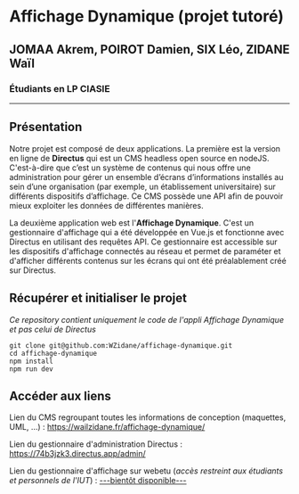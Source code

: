 # Affichage Dynamique (projet tutoré)

## JOMAA Akrem, POIROT Damien, SIX Léo, ZIDANE Waïl
### Étudiants en LP CIASIE

---

## Présentation 

Notre projet est composé de deux applications. La première est la version en ligne de **Directus** qui est un CMS headless open source en nodeJS. C'est-à-dire que c’est un système de contenus qui nous offre une administration pour gérer un ensemble d’écrans d’informations installés au sein d’une organisation (par exemple, un établissement universitaire) sur différents dispositifs d’affichage. Ce CMS possède une API afin de pouvoir mieux exploiter les données de différentes manières.

La deuxième application web est l'**Affichage Dynamique**. C'est un gestionnaire d'affichage qui a été développée en Vue.js et fonctionne avec Directus en utilisant des requêtes API. Ce gestionnaire est accessible sur les dispositifs d'affichage connectés au réseau et permet de paraméter et d'afficher différents contenus sur les écrans qui ont été préalablement créé sur Directus.

## Récupérer et initialiser le projet 

*Ce repository contient uniquement le code de l'appli Affichage Dynamique et pas celui de Directus*

```
git clone git@github.com:WZidane/affichage-dynamique.git
cd affichage-dynamique
npm install
npm run dev
```

## Accéder aux liens 

Lien du CMS regroupant toutes les informations de conception (maquettes, UML, ...) : https://wailzidane.fr/affichage-dynamique/ 

Lien du gestionnaire d'administration Directus : https://74b3jzk3.directus.app/admin/ 

Lien du gestionnaire d'affichage sur webetu (*accès restreint aux étudiants et personnels de l'IUT*) : 
[---bientôt disponible---](https://github.com/WZidane/affichage-dynamique)
